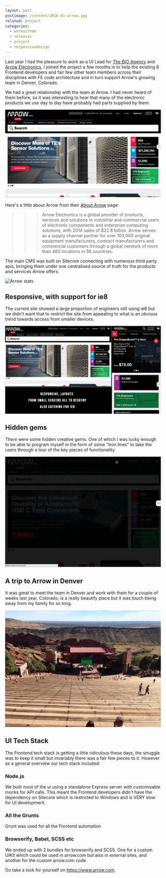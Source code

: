 ```yaml
---
layout: post
postimage: /content/2016-01-arrow.jpg
related: project
categories:
  - workwithme
  - releases
  - project
  - responsivedesign
---
```


Last year I had the pleasure to work as a UI Lead for [The BIO Agency](http://www.thebioagency.com/) and
[Arrow Electronics](https://www.arrow.com). I joined the project a few months in to help the existing 8 Frontend developers
and fair few other team members across their disciplines with FE code architecture and in turn support Arrow's growing team in Denver, Colorado.

We had a great relationship with the team at Arrow. I had never heard of them before, so it was interesting to hear that
many of the electronic products we use day to day have probably had parts supplied by them.

![Arrow homepage](/content/2016-01-arrow-home.jpg)

Here's a little about Arrow from their [About Arrow](https://www.arrow.com/en/about-arrow/overview) page:

>>> Arrow Electronics is a global provider of products, services and solutions to industrial and commercial users of electronic components and enterprise computing solutions, with 2014 sales of $22.8 billion. Arrow serves as a supply channel partner for over 100,000 original equipment manufacturers, contract manufacturers and commercial customers through a global network of more than 460 locations in 56 countries.

The main CMS was built on Sitecore connecting with numerous third party apis, bringing them under one centralised source
of truth for the products and services Arrow offers.

![Arrow stats](https://cdn-images-1.medium.com/max/1600/1*w8maFuPUaCUxU3ofAZ6W_g.jpeg)

## Responsive, with support for ie8

The current site showed a large proportion of engineers still using ie8 but we didn't want that to restrict the site from
appealing to what is an obvious trend towards access from smaller devices.

![Arrow homepage](/content/2016-01-arrow-responsive.jpg)

## Hidden gems

There were some hidden creative gems. One of which I was lucky enough to be able to program myself in the form of some "tron lines" to take the users through a tour of the key
pieces of functionality.

![Arrow tour](/content/2016-01-arrow-tour.gif)

## A trip to Arrow in Denver

It was great to meet the team in Denver and work with them for a couple of weeks last year. Colorado, is a really
beautify place but it was touch being away from my family for so long.

![Colorado](/content/2016-01-colorado.jpg)


## UI Tech Stack

The Frontend tech stack is getting a little ridiculous these days, the struggle was to keep it small but invariably
there was a fair few pieces to it. However as a general overview our tech stack included:

### Node.js

We built most of the ui using a standalone Express server with customisable mocks for API calls. This meant the
Frontend developers didn't have the dependency on Sitecore which is restricted to Windows and is VERY slow for UI
development.

### All the Grunts

Grunt was used for all the Frontend automation

### Browserify, Babel, SCSS etc

We ended up with 2 bundles for browserify and SCSS. One for a custom UiKit which could be used in arrow.com but also in external sites, 
and another for the custom arrow.com code.

Go take a look for yourself on <https://www.arrow.com>.
